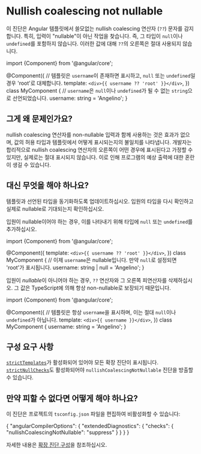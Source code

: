 # Nullish coalescing not nullable

이 진단은 Angular 템플릿에서 쓸모없는 nullish coalescing 연산자 \(`??`\) 문자를 감지합니다.
특히, 입력이 "nullable"이 아닌 작업을 찾습니다. 즉, 그 타입이 `null`이나 `undefined`를 포함하지 않습니다.
이러한 값에 대해 `??`의 오른쪽은 절대 사용되지 않습니다.

<docs-code language="typescript">

import {Component} from '@angular/core';

@Component({
  // 템플릿은 `username`이 존재하면 표시하고, `null` 또는 `undefined`일 경우 'root'로 대체합니다.
  template: `<div>{{ username ?? 'root' }}</div>`,
})
class MyComponent {
  // `username`은 `null`이나 `undefined`가 될 수 없는 `string`으로 선언되었습니다.
  username: string = 'Angelino';
}

</docs-code>

## 그게 왜 문제인가요?

nullish coalescing 연산자를 non-nullable 입력과 함께 사용하는 것은 효과가 없으며, 값의 허용 타입과 템플릿에서 어떻게 표시되는지의 불일치를 나타냅니다.
개발자는 합리적으로 nullish coalescing 연산자의 오른쪽이 어떤 경우에 표시된다고 가정할 수 있지만, 실제로는 절대 표시되지 않습니다.
이로 인해 프로그램의 예상 출력에 대한 혼란이 생길 수 있습니다.

## 대신 무엇을 해야 하나요?

템플릿과 선언된 타입을 동기화하도록 업데이트하십시오.
입원의 타입을 다시 확인하고 실제로 nullable로 기대되는지 확인하십시오.

입원이 nullable이어야 하는 경우, 이를 나타내기 위해 타입에 `null` 또는 `undefined`를 추가하십시오.

<docs-code language="typescript">

import {Component} from '@angular/core';

@Component({
  template: `<div>{{ username ?? 'root' }}</div>`,
})
class MyComponent {
  // 이제 `username`은 nullable입니다. 만약 `null`로 설정되면 'root'가 표시됩니다.
  username: string | null = 'Angelino';
}

</docs-code>

입원이 *nullable*이 아니어야 하는 경우, `??` 연산자와 그 오른쪽 피연산자를 삭제하십시오. 그 값은 TypeScript에 의해 항상 non-nullable로 보장되기 때문입니다.

<docs-code language="typescript">

import {Component} from '@angular/core';

@Component({
  // 템플릿은 항상 `username`을 표시하며, 이는 절대 `null`이나 `undefined`가 아닙니다.
  template: `<div>{{ username }}</div>`,
})
class MyComponent {
  username: string = 'Angelino';
}

</docs-code>

## 구성 요구 사항

[`strictTemplates`](tools/cli/template-typecheck#strict-mode)가 활성화되어 있어야 모든 확장 진단이 표시됩니다.
[`strictNullChecks`](tools/cli/template-typecheck#strict-null-checks)도 활성화되어야 `nullishCoalescingNotNullable` 진단을 방출할 수 있습니다.

## 만약 피할 수 없다면 어떻게 해야 하나요?

이 진단은 프로젝트의 `tsconfig.json` 파일을 편집하여 비활성화할 수 있습니다:

<docs-code language="json">
{
  "angularCompilerOptions": {
    "extendedDiagnostics": {
      "checks": {
        "nullishCoalescingNotNullable": "suppress"
      }
    }
  }
}
</docs-code>

자세한 내용은 [확장 진단 구성](extended-diagnostics#configuration)을 참조하십시오.